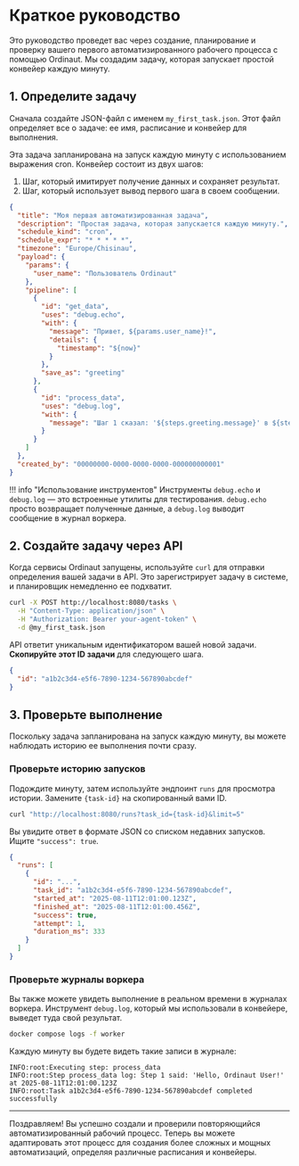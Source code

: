 # Краткое руководство

Это руководство проведет вас через создание, планирование и проверку вашего первого автоматизированного рабочего процесса с помощью Ordinaut. Мы создадим задачу, которая запускает простой конвейер каждую минуту.

## 1. Определите задачу

Сначала создайте JSON-файл с именем `my_first_task.json`. Этот файл определяет все о задаче: ее имя, расписание и конвейер для выполнения.

Эта задача запланирована на запуск каждую минуту с использованием выражения cron. Конвейер состоит из двух шагов:
1.  Шаг, который имитирует получение данных и сохраняет результат.
2.  Шаг, который использует вывод первого шага в своем сообщении.

```json
{
  "title": "Моя первая автоматизированная задача",
  "description": "Простая задача, которая запускается каждую минуту.",
  "schedule_kind": "cron",
  "schedule_expr": "* * * * *",
  "timezone": "Europe/Chisinau",
  "payload": {
    "params": {
      "user_name": "Пользователь Ordinaut"
    },
    "pipeline": [
      {
        "id": "get_data",
        "uses": "debug.echo",
        "with": {
          "message": "Привет, ${params.user_name}!",
          "details": {
            "timestamp": "${now}"
          }
        },
        "save_as": "greeting"
      },
      {
        "id": "process_data",
        "uses": "debug.log",
        "with": {
          "message": "Шаг 1 сказал: '${steps.greeting.message}' в ${steps.greeting.details.timestamp}"
        }
      }
    ]
  },
  "created_by": "00000000-0000-0000-0000-000000000001"
}
```

!!! info "Использование инструментов"
    Инструменты `debug.echo` и `debug.log` — это встроенные утилиты для тестирования. `debug.echo` просто возвращает полученные данные, а `debug.log` выводит сообщение в журнал воркера.

## 2. Создайте задачу через API

Когда сервисы Ordinaut запущены, используйте `curl` для отправки определения вашей задачи в API. Это зарегистрирует задачу в системе, и планировщик немедленно ее подхватит.

```bash
curl -X POST http://localhost:8080/tasks \
  -H "Content-Type: application/json" \
  -H "Authorization: Bearer your-agent-token" \
  -d @my_first_task.json
```

API ответит уникальным идентификатором вашей новой задачи. **Скопируйте этот ID задачи** для следующего шага.

```json
{
  "id": "a1b2c3d4-e5f6-7890-1234-567890abcdef"
}
```

## 3. Проверьте выполнение

Поскольку задача запланирована на запуск каждую минуту, вы можете наблюдать историю ее выполнения почти сразу.

### Проверьте историю запусков

Подождите минуту, затем используйте эндпоинт `runs` для просмотра истории. Замените `{task-id}` на скопированный вами ID.

```bash
curl "http://localhost:8080/runs?task_id={task-id}&limit=5"
```

Вы увидите ответ в формате JSON со списком недавних запусков. Ищите `"success": true`.

```json
{
  "runs": [
    {
      "id": "...",
      "task_id": "a1b2c3d4-e5f6-7890-1234-567890abcdef",
      "started_at": "2025-08-11T12:01:00.123Z",
      "finished_at": "2025-08-11T12:01:00.456Z",
      "success": true,
      "attempt": 1,
      "duration_ms": 333
    }
  ]
}
```

### Проверьте журналы воркера

Вы также можете увидеть выполнение в реальном времени в журналах воркера. Инструмент `debug.log`, который мы использовали в конвейере, выведет туда свой результат.

```bash
docker compose logs -f worker
```

Каждую минуту вы будете видеть такие записи в журнале:

```
INFO:root:Executing step: process_data
INFO:root:Step process_data log: Step 1 said: 'Hello, Ordinaut User!' at 2025-08-11T12:01:00.123Z
INFO:root:Task a1b2c3d4-e5f6-7890-1234-567890abcdef completed successfully
```

---

Поздравляем! Вы успешно создали и проверили повторяющийся автоматизированный рабочий процесс. Теперь вы можете адаптировать этот процесс для создания более сложных и мощных автоматизаций, определяя различные расписания и конвейеры.
